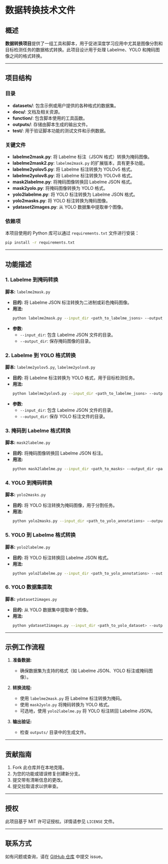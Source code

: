 # 数据转换技术文件

## 概述
**数据转换项目**提供了一组工具和脚本，用于促进深度学习应用中尤其是图像分割和目标检测任务的数据格式转换。此项目设计用于处理 Labelme、YOLO 和掩码图像之间的格式转换。

---

## 项目结构

### 目录
- **datasets/**: 包含示例或用户提供的各种格式的数据集。
- **docu/**: 文档及相关资源。
- **function/**: 包含脚本使用的工具函数。
- **outputs/**: 存储由脚本生成的输出文件。
- **test/**: 用于验证脚本功能的测试文件和示例数据。

### 关键文件
- **labelme2mask.py**: 将 Labelme 标注（JSON 格式）转换为掩码图像。
- **labelme2mask2.py**: `labelme2mask.py` 的扩展版本，具有更多功能。
- **labelme2yolov5.py**: 将 Labelme 标注转换为 YOLOv5 格式。
- **labelme2yolov8.py**: 将 Labelme 标注转换为 YOLOv8 格式。
- **mask2labelme.py**: 将掩码图像转换回 Labelme JSON 格式。
- **mask2yolo.py**: 将掩码图像转换为 YOLO 格式。
- **yolo2labelme.py**: 将 YOLO 标注转换为 Labelme JSON 格式。
- **yolo2masks.py**: 将 YOLO 标注转换为掩码图像。
- **ydataset2images.py**: 从 YOLO 数据集中提取单个图像。

### 依赖项
本项目使用的 Python 库可以通过 `requirements.txt` 文件进行安装：
```bash
pip install -r requirements.txt
```

---

## 功能描述

### 1. Labelme 到掩码转换
**脚本:** `labelme2mask.py`

- **目的:** 将 Labelme JSON 标注转换为二进制或彩色掩码图像。
- **用法:**
  ```bash
  python labelme2mask.py --input_dir <path_to_labelme_jsons> --output_dir <path_to_output_masks>
  ```
- **参数:**
  - `--input_dir`: 包含 Labelme JSON 文件的目录。
  - `--output_dir`: 保存掩码图像的目录。

### 2. Labelme 到 YOLO 格式转换
**脚本:** `labelme2yolov5.py`, `labelme2yolov8.py`

- **目的:** 将 Labelme 标注转换为 YOLO 格式，用于目标检测任务。
- **用法:**
  ```bash
  python labelme2yolov5.py --input_dir <path_to_labelme_jsons> --output_dir <path_to_yolo_annotations>
  ```
- **参数:**
  - `--input_dir`: 包含 Labelme JSON 文件的目录。
  - `--output_dir`: 保存 YOLO 标注文件的目录。

### 3. 掩码到 Labelme 格式转换
**脚本:** `mask2labelme.py`

- **目的:** 将掩码图像转换回 Labelme JSON 标注。
- **用法:**
  ```bash
  python mask2labelme.py --input_dir <path_to_masks> --output_dir <path_to_labelme_jsons>
  ```

### 4. YOLO 到掩码转换
**脚本:** `yolo2masks.py`

- **目的:** 将 YOLO 标注转换为掩码图像，用于分割任务。
- **用法:**
  ```bash
  python yolo2masks.py --input_dir <path_to_yolo_annotations> --output_dir <path_to_masks>
  ```

### 5. YOLO 到 Labelme 格式转换
**脚本:** `yolo2labelme.py`

- **目的:** 将 YOLO 标注转换回 Labelme JSON 格式。
- **用法:**
  ```bash
  python yolo2labelme.py --input_dir <path_to_yolo_annotations> --output_dir <path_to_labelme_jsons>
  ```

### 6. YOLO 数据集提取
**脚本:** `ydataset2images.py`

- **目的:** 从 YOLO 数据集中提取单个图像。
- **用法:**
  ```bash
  python ydataset2images.py --input_dir <path_to_yolo_dataset> --output_dir <path_to_images>
  ```

---

## 示例工作流程
1. **准备数据:**
   - 确保数据集为支持的格式（如 Labelme JSON、YOLO 标注或掩码图像）。
   
2. **转换流程:**
   - 使用 `labelme2mask.py` 将 Labelme 标注转换为掩码。
   - 使用 `mask2yolo.py` 将掩码转换为 YOLO 格式。
   - 可选地，使用 `yolo2labelme.py` 将 YOLO 标注转回 Labelme JSON。

3. **输出验证:**
   - 检查 `outputs/` 目录中的生成文件。

---

## 贡献指南
1. Fork 此仓库并在本地克隆。
2. 为您的功能或错误修复创建新分支。
3. 提交带有清晰信息的更改。
4. 提交拉取请求以供审查。

---

## 授权
此项目基于 MIT 许可证授权。详情请参见 `LICENSE` 文件。

---

## 联系方式
如有问题或查询，请在 [GitHub 仓库](https://github.com/kancheng/data-conversion/issues) 中提交 issue。

